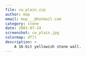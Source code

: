 ```yaml
---
file: cw_plain.zip
author: mop
email: mop___@hotmail.com
category: stone
date: 2001-07-24
screenshot: cw_plain.jpg
colormap: dflt
description: >
    A 16-bit yellowish stone wall.
---
```

